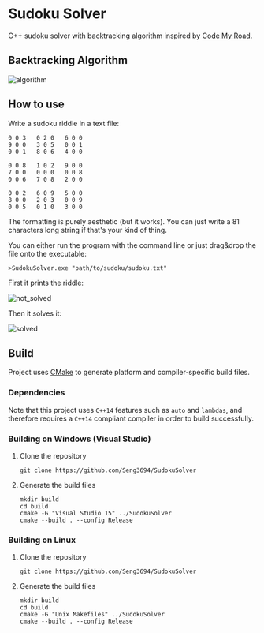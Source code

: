 # Sudoku Solver #

C++ sudoku solver with backtracking algorithm inspired by [Code My Road][4].

## Backtracking Algorithm ##
![algorithm][1]


## How to use ##

Write a sudoku riddle in a text file:

```
0 0 3   0 2 0   6 0 0
9 0 0   3 0 5   0 0 1
0 0 1   8 0 6   4 0 0
    	    	    
0 0 8   1 0 2   9 0 0
7 0 0   0 0 0   0 0 8
0 0 6   7 0 8   2 0 0
    	    	    
0 0 2   6 0 9   5 0 0
8 0 0   2 0 3   0 0 9
0 0 5   0 1 0   3 0 0
```

The formatting is purely aesthetic (but it works). You can just write a 81 characters long string if that's your kind of thing.

You can either run the program with the command line or just drag&drop the file onto the executable:
```
>SudokuSolver.exe "path/to/sudoku/sudoku.txt"
```

First it prints the riddle:

![not_solved][2]

Then it solves it:

![solved][3]

## Build ##

Project uses [CMake][5] to generate platform and compiler-specific build files.

### Dependencies ###

Note that this project uses `C++14` features such as `auto` and `lambdas`, and therefore requires a `C++14` compliant compiler in order to build successfully.

### Building on Windows (Visual Studio) ###
1. Clone the repository
    ```
    git clone https://github.com/Seng3694/SudokuSolver
    ```

2. Generate the build files
    ```
    mkdir build
    cd build
    cmake -G "Visual Studio 15" ../SudokuSolver
    cmake --build . --config Release
    ```

### Building on Linux
1. Clone the repository
    ```
    git clone https://github.com/Seng3694/SudokuSolver
    ```

2. Generate the build files
    ```
    mkdir build
    cd build
    cmake -G "Unix Makefiles" ../SudokuSolver
    cmake --build . --config Release
    ```

[1]: https://codemyroad.files.wordpress.com/2014/04/output_hqxeh9.gif
[2]: https://cdn.discordapp.com/attachments/425728769236664350/428988250414383104/unknown.png
[3]: https://cdn.discordapp.com/attachments/425728769236664350/428989437557342208/unknown.png
[4]: https://codemyroad.wordpress.com/2014/05/01/solving-sudoku-by-backtracking/
[5]: http://www.cmake.org/